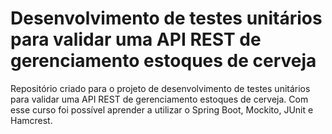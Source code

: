 # Desenvolvimento de testes unitários para validar uma API REST de gerenciamento estoques de cerveja
Repositório criado para o projeto de desenvolvimento de testes unitários para validar uma API REST de gerenciamento estoques de cerveja. Com esse curso foi possível aprender a utilizar o Spring Boot, Mockito, JUnit e Hamcrest.
